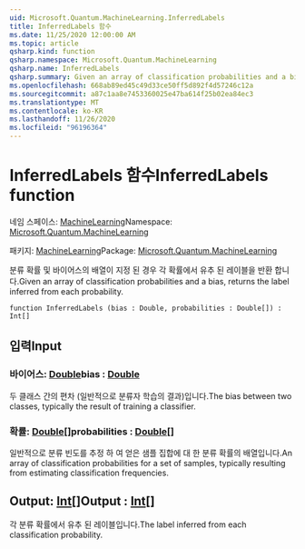 ```yaml
---
uid: Microsoft.Quantum.MachineLearning.InferredLabels
title: InferredLabels 함수
ms.date: 11/25/2020 12:00:00 AM
ms.topic: article
qsharp.kind: function
qsharp.namespace: Microsoft.Quantum.MachineLearning
qsharp.name: InferredLabels
qsharp.summary: Given an array of classification probabilities and a bias, returns the label inferred from each probability.
ms.openlocfilehash: 668ab89ed45c49d33ce50ff5d892f4d57246c12a
ms.sourcegitcommit: a87c1aa8e7453360025e47ba614f25b02ea84ec3
ms.translationtype: MT
ms.contentlocale: ko-KR
ms.lasthandoff: 11/26/2020
ms.locfileid: "96196364"
---
```

# <a name="inferredlabels-function"></a><span data-ttu-id="37305-102">InferredLabels 함수</span><span class="sxs-lookup"><span data-stu-id="37305-102">InferredLabels function</span></span>

<span data-ttu-id="37305-103">네임 스페이스: [MachineLearning](xref:Microsoft.Quantum.MachineLearning)</span><span class="sxs-lookup"><span data-stu-id="37305-103">Namespace: [Microsoft.Quantum.MachineLearning](xref:Microsoft.Quantum.MachineLearning)</span></span>

<span data-ttu-id="37305-104">패키지: [MachineLearning](https://nuget.org/packages/Microsoft.Quantum.MachineLearning)</span><span class="sxs-lookup"><span data-stu-id="37305-104">Package: [Microsoft.Quantum.MachineLearning](https://nuget.org/packages/Microsoft.Quantum.MachineLearning)</span></span>


<span data-ttu-id="37305-105">분류 확률 및 바이어스의 배열이 지정 된 경우 각 확률에서 유추 된 레이블을 반환 합니다.</span><span class="sxs-lookup"><span data-stu-id="37305-105">Given an array of classification probabilities and a bias, returns the label inferred from each probability.</span></span>

```qsharp
function InferredLabels (bias : Double, probabilities : Double[]) : Int[]
```


## <a name="input"></a><span data-ttu-id="37305-106">입력</span><span class="sxs-lookup"><span data-stu-id="37305-106">Input</span></span>

### <a name="bias--double"></a><span data-ttu-id="37305-107">바이어스: [Double](xref:microsoft.quantum.lang-ref.double)</span><span class="sxs-lookup"><span data-stu-id="37305-107">bias : [Double](xref:microsoft.quantum.lang-ref.double)</span></span>

<span data-ttu-id="37305-108">두 클래스 간의 편차 (일반적으로 분류자 학습의 결과)입니다.</span><span class="sxs-lookup"><span data-stu-id="37305-108">The bias between two classes, typically the result of training a classifier.</span></span>


### <a name="probabilities--double"></a><span data-ttu-id="37305-109">확률: [Double](xref:microsoft.quantum.lang-ref.double)[]</span><span class="sxs-lookup"><span data-stu-id="37305-109">probabilities : [Double](xref:microsoft.quantum.lang-ref.double)[]</span></span>

<span data-ttu-id="37305-110">일반적으로 분류 빈도를 추정 하 여 얻은 샘플 집합에 대 한 분류 확률의 배열입니다.</span><span class="sxs-lookup"><span data-stu-id="37305-110">An array of classification probabilities for a set of samples, typically resulting from estimating classification frequencies.</span></span>



## <a name="output--int"></a><span data-ttu-id="37305-111">Output: [Int](xref:microsoft.quantum.lang-ref.int)[]</span><span class="sxs-lookup"><span data-stu-id="37305-111">Output : [Int](xref:microsoft.quantum.lang-ref.int)[]</span></span>

<span data-ttu-id="37305-112">각 분류 확률에서 유추 된 레이블입니다.</span><span class="sxs-lookup"><span data-stu-id="37305-112">The label inferred from each classification probability.</span></span>